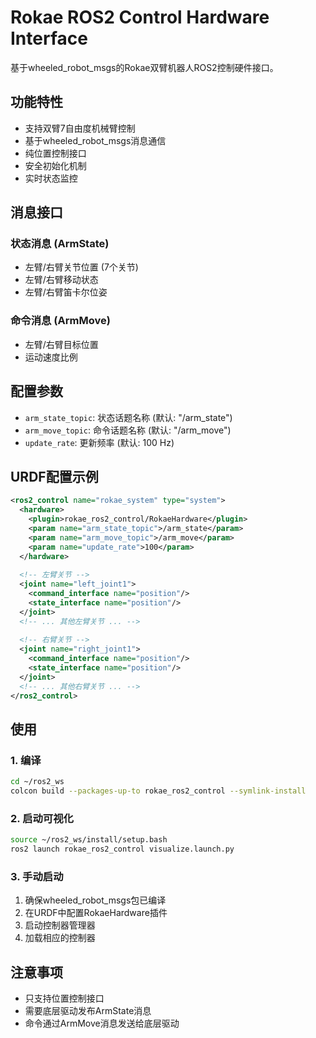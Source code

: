 # Rokae ROS2 Control Hardware Interface

基于wheeled_robot_msgs的Rokae双臂机器人ROS2控制硬件接口。

## 功能特性

- 支持双臂7自由度机械臂控制
- 基于wheeled_robot_msgs消息通信
- 纯位置控制接口
- 安全初始化机制
- 实时状态监控

## 消息接口

### 状态消息 (ArmState)
- 左臂/右臂关节位置 (7个关节)
- 左臂/右臂移动状态
- 左臂/右臂笛卡尔位姿

### 命令消息 (ArmMove)
- 左臂/右臂目标位置
- 运动速度比例

## 配置参数

- `arm_state_topic`: 状态话题名称 (默认: "/arm_state")
- `arm_move_topic`: 命令话题名称 (默认: "/arm_move")
- `update_rate`: 更新频率 (默认: 100 Hz)

## URDF配置示例

```xml
<ros2_control name="rokae_system" type="system">
  <hardware>
    <plugin>rokae_ros2_control/RokaeHardware</plugin>
    <param name="arm_state_topic">/arm_state</param>
    <param name="arm_move_topic">/arm_move</param>
    <param name="update_rate">100</param>
  </hardware>
  
  <!-- 左臂关节 -->
  <joint name="left_joint1">
    <command_interface name="position"/>
    <state_interface name="position"/>
  </joint>
  <!-- ... 其他左臂关节 ... -->
  
  <!-- 右臂关节 -->
  <joint name="right_joint1">
    <command_interface name="position"/>
    <state_interface name="position"/>
  </joint>
  <!-- ... 其他右臂关节 ... -->
</ros2_control>
```

## 使用

### 1. 编译
```bash
cd ~/ros2_ws
colcon build --packages-up-to rokae_ros2_control --symlink-install
```

### 2. 启动可视化
```bash
source ~/ros2_ws/install/setup.bash
ros2 launch rokae_ros2_control visualize.launch.py
```

### 3. 手动启动
1. 确保wheeled_robot_msgs包已编译
2. 在URDF中配置RokaeHardware插件
3. 启动控制器管理器
4. 加载相应的控制器

## 注意事项

- 只支持位置控制接口
- 需要底层驱动发布ArmState消息
- 命令通过ArmMove消息发送给底层驱动
